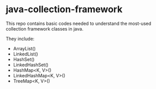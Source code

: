 # java-collection-framework
This repo contains basic codes needed to understand the most-used collection framework classes in java.

They include:

- ArrayList()
- LinkedList()
- HashSet()
- LinkedHashSet()
- HashMap<K, V>()
- LinkedHashMap<K, V>()
- TreeMap<K, V>()

